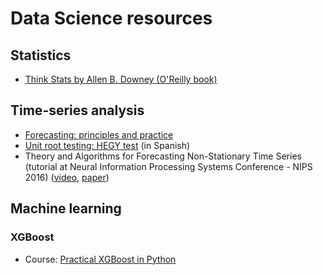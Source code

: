 # Data Science resources

## Statistics
- [Think Stats by Allen B. Downey (O'Reilly book)](http://greenteapress.com/wp/think-stats-2e/)

## Time-series analysis
- [Forecasting: principles and practice](https://www.otexts.org/fpp)
- [Unit root testing: HEGY test](https://www.researchgate.net/publication/254399805_Prueba_de_HEGY_en_R_Una_guia) (in Spanish)
- Theory and Algorithms for Forecasting Non-Stationary Time Series (tutorial at Neural Information Processing Systems Conference - NIPS 2016) ([video](https://channel9.msdn.com/Events/Neural-Information-Processing-Systems-Conference/Neural-Information-Processing-Systems-Conference-NIPS-2016/Theory-and-Algorithms-for-Forecasting-Non-Stationary-Time-Series), [paper](http://www.cs.nyu.edu/~mohri/pub/ts.pdf))

## Machine learning

### XGBoost
- Course: [Practical XGBoost in Python](http://education.parrotprediction.teachable.com/p/practical-xgboost-in-python)
